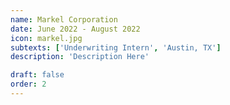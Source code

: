 ```yaml
---
name: Markel Corporation
date: June 2022 - August 2022
icon: markel.jpg
subtexts: ['Underwriting Intern', 'Austin, TX']
description: 'Description Here'

draft: false
order: 2
---
```

